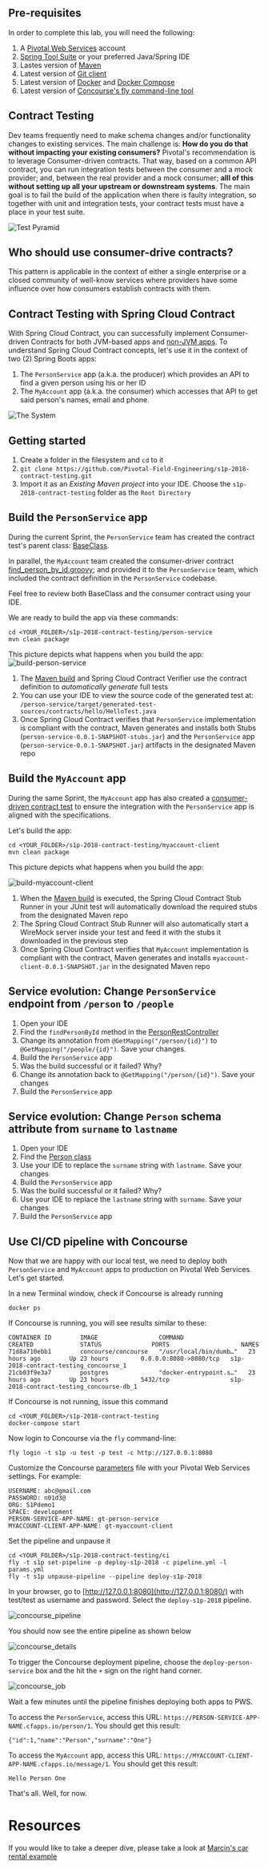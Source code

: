 ## Pre-requisites
In order to complete this lab, you will need the following:
1) A [Pivotal Web Services](https://run.pivotal.io) account
1) [Spring Tool Suite](https://spring.io/tools) or your preferred Java/Spring IDE
1) Lastes version of [Maven](https://maven.apache.org/)
1) Latest version of [Git client](https://git-scm.com/)
1) Latest version of [Docker](https://www.docker.com/) and [Docker Compose](https://docs.docker.com/compose/)
1) Latest version of [Concourse's fly command-line tool](https://github.com/concourse/fly)

## Contract Testing
Dev teams frequently need to make schema changes and/or functionality changes to existing services.
The main challenge is: __How do you do that without impacting your existing consumers?__ Pivotal's recommendation is to leverage Consumer-driven contracts. That way, based on a common API contract, you can run integration tests between the consumer and a mock provider; and, between the real provider and a mock consumer; __alll of this without setting up all your upstream or downstream systems__. 
The main goal is to fail the build of the application when there is faulty integration, so together with unit and integration tests, your contract tests must have a place in your test suite.

![Test Pyramid](testing_pyramid.png)

## Who should use consumer-drive contracts?
This pattern is applicable in the context of either a single enterprise or a closed community of well-know services where providers have some influence over how consumers establish contracts with them.

## Contract Testing with Spring Cloud Contract
With Spring Cloud Contract, you can successfully implement Consumer-driven Contracts for both JVM-based apps and [non-JVM apps](https://spring.io/blog/2018/02/13/spring-cloud-contract-in-a-polyglot-world). To understand Spring Cloud Contract concepts, let's use it in the context of two (2) Spring Boots apps:

1) The `PersonService` app (a.k.a. the producer) which provides an API to find a given person using his or her ID
1) The `MyAccount` app (a.k.a. the consumer) which accesses that API to get said person's names, email and phone. 

![The System](TheSystem.png)

## Getting started
1) Create a folder in the filesystem and `cd` to it
1) `git clone https://github.com/Pivotal-Field-Engineering/s1p-2018-contract-testing.git`
1) Import it as an _Existing Maven project_ into your IDE. Choose the `s1p-2018-contract-testing` folder as the `Root Directory`

## Build the `PersonService` app
During the current Sprint, the `PersonService` team has created the contract test's parent class: [BaseClass](person-service/src/test/java/hello/BaseClass.java).

In parallel, the `MyAccount` team created the consumer-driver contract [find_person_by_id.groovy](person-service/src/test/resources/contracts/hello/find_person_by_id.groovy); and provided it to the `PersonService` team, which included the contract definition in the `PersonService` codebase.

Feel free to review both BaseClass and the consumer contract using your IDE.

We are ready to build the app via these commands:
```
cd <YOUR_FOLDER>/s1p-2018-contract-testing/person-service
mvn clean package
```
This picture depicts what happens when you build the app:
![build-person-service](build-person-service.png)

1) The [Maven build](person-service/pom.xml) and Spring Cloud Contract Verifier use the contract definition to _automatically generate_ full tests
1) You can use your IDE to view the source code of the generated test at: `/person-service/target/generated-test-sources/contracts/hello/HelloTest.java`
1) Once Spring Cloud Contract verifies that `PersonService` implementation is compliant with the contract, Maven generates and installs both Stubs (`person-service-0.0.1-SNAPSHOT-stubs.jar`) and the `PersonService` app (`person-service-0.0.1-SNAPSHOT.jar`) artifacts in the designated Maven repo

## Build the `MyAccount` app
During the same Sprint, the `MyAccount` app has also created a [consumer-driven contract test](/myaccount-client/src/test/java/hello/MyAccountApplicationTest.java) to ensure the integration with the `PersonService` app is aligned with the specifications.

Let's build the app:
```
cd <YOUR_FOLDER>/s1p-2018-contract-testing/myaccount-client
mvn clean package
```
This picture depicts what happens when you build the app:

![build-myaccount-client](build-myaccount-client.png)

1) When the [Maven build](/myaccount-client/pom.xml) is executed, the Spring Cloud Contract Stub Runner in your JUnit test will automatically download the required stubs from the designated Maven repo
1) The Spring Cloud Contract Stub Runner will also automatically start a WireMock server inside your test and feed it with the stubs it downloaded in the previous step
1) Once Spring Cloud Contract verifies that `MyAccount` implementation is compliant with the contract, Maven generates and installs `myaccount-client-0.0.1-SNAPSHOT.jar` in the designated Maven repo

## Service evolution: Change `PersonService` endpoint from `/person` to `/people`
1) Open your IDE
1) Find the `findPersonById` method in the [PersonRestController](/person-service/src/main/java/hello/PersonRestController.java) 
1) Change its annotation from `@GetMapping("/person/{id}")` to `@GetMapping("/people/{id}")`. Save your changes.
1) Build the `PersonService` app
1) Was the build successful or it failed? Why?
1) Change its annotation back to `@GetMapping("/person/{id}")`. Save your changes
1) Build the `PersonService` app

## Service evolution: Change `Person` schema attribute from `surname` to `lastname`
1) Open your IDE
1) Find the [Person class](/person-service/src/main/java/hello/Person.java) 
1) Use your IDE to replace the `surname` string with `lastname`. Save your changes
1) Build the `PersonService` app
1) Was the build successful or it failed? Why?
1) Use your IDE to replace the `lastname` string with `surname`. Save your changes
1) Build the `PersonService` app


## Use CI/CD pipeline with Concourse
Now that we are happy with our local test, we need to deploy both `PersonService` and `MyAccount` apps to production on Pivotal Web Services. Let's get started.

In a new Terminal window, check if Concourse is already running
```
docker ps
```
If Concourse is running, you will see results similar to these:
```
CONTAINER ID        IMAGE                 COMMAND                  CREATED             STATUS              PORTS                    NAMES
71d8a710ebb1        concourse/concourse   "/usr/local/bin/dumb…"   23 hours ago        Up 23 hours         0.0.0.0:8080->8080/tcp   s1p-2018-contract-testing_concourse_1
21cb03f9e3a7        postgres              "docker-entrypoint.s…"   23 hours ago        Up 23 hours         5432/tcp                 s1p-2018-contract-testing_concourse-db_1
```
If Concourse is not running, issue this command
```
cd <YOUR_FOLDER>/s1p-2018-contract-testing
docker-compose start
```
Now login to Concourse via the `fly` command-line: 
```
fly login -t s1p -u test -p test -c http://127.0.0.1:8080
```

Customize the Concourse [parameters](ci/params.yml) file with your Pivotal Web Services settings. For example:
```
USERNAME: abc@gmail.com
PASSWORD: n01d3@
ORG: S1Pdemo1
SPACE: development
PERSON-SERVICE-APP-NAME: gt-person-service
MYACCOUNT-CLIENT-APP-NAME: gt-myaccount-client
```
Set the pipeline and unpause it
```
cd <YOUR_FOLDER>/s1p-2018-contract-testing/ci
fly -t s1p set-pipeline -p deploy-s1p-2018 -c pipeline.yml -l params.yml
fly -t s1p unpause-pipeline --pipeline deploy-s1p-2018
```
In your browser, go to [http://127.0.0.1:8080](http://127.0.0.1:8080/) with test/test as username and password.
Select the `deploy-s1p-2018` pipeline.

![concourse_pipeline](concourse_pipeline.png)

You should now see the entire pipeline as shown below

![concourse_details](concourse_details.png)

To trigger the Concourse deployment pipeline, choose the `deploy-person-service` box and the hit the `+` sign on the right hand corner.

![concourse_job](concourse_job.png)

Wait a few minutes until the pipeline finishes deploying both apps to PWS.

To access the `PersonService`, access this URL: `https://PERSON-SERVICE-APP-NAME.cfapps.io/person/1`. You should get this result:
```
{"id":1,"name":"Person","surname":"One"}
```

To access the `MyAccount` app, access this URL: `https://MYACCOUNT-CLIENT-APP-NAME.cfapps.io/message/1`. You should get this result:
```
Hello Person One
```
That's all. Well, for now.

# Resources
If you would like to take a deeper dive, please take a look at [Marcin's car rental example](https://github.com/marcingrzejszczak/sc-contract-car-rental)
